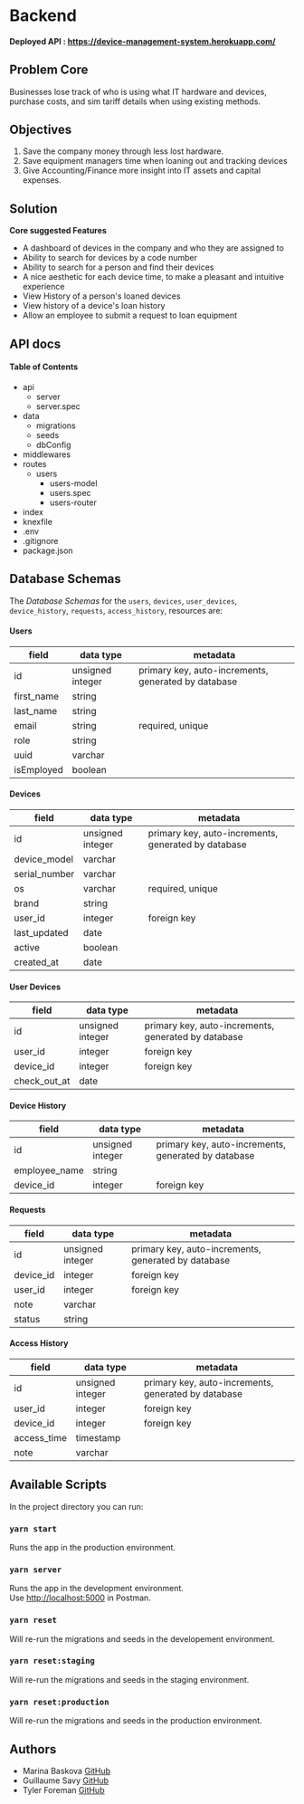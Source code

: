 # Backend

#### Deployed API : https://device-management-system.herokuapp.com/

## Problem Core

Businesses lose track of who is using what IT hardware and devices, purchase costs, and sim tariff details when using existing methods.

## Objectives

1.  Save the company money through less lost hardware.
2.  Save equipment managers time when loaning out and tracking devices
3.  Give Accounting/Finance more insight into IT assets and capital expenses.

## Solution

**Core suggested Features**

- A dashboard of devices in the company and who they are assigned to
- Ability to search for devices by a code number
- Ability to search for a person and find their devices
- A nice aesthetic for each device time, to make a pleasant and intuitive experience
- View History of a person's loaned devices
- View history of a device's loan history
- Allow an employee to submit a request to loan equipment

## API docs

#### Table of Contents

- api
  - server
  - server.spec
- data
  - migrations
  - seeds
  - dbConfig
- middlewares
- routes
  - users
    - users-model
    - users.spec
    - users-router
- index
- knexfile
- .env
- .gitignore
- package.json

## Database Schemas

The _Database Schemas_ for the `users`, `devices`, `user_devices`, `device_history`, `requests`, `access_history`, resources are:

#### Users

| field      | data type        | metadata                                            |
| ---------- | ---------------- | --------------------------------------------------- |
| id         | unsigned integer | primary key, auto-increments, generated by database |
| first_name | string           |                                                     |
| last_name  | string           |                                                     |
| email      | string           | required, unique                                    |
| role       | string           |                                                     |
| uuid       | varchar          |                                                     |
| isEmployed | boolean          |                                                     |

#### Devices

| field         | data type        | metadata                                            |
| ------------- | ---------------- | --------------------------------------------------- |
| id            | unsigned integer | primary key, auto-increments, generated by database |
| device_model  | varchar          |                                                     |
| serial_number | varchar          |                                                     |
| os            | varchar          | required, unique                                    |
| brand         | string           |                                                     |
| user_id       | integer          | foreign key                                         |
| last_updated  | date             |                                                     |
| active        | boolean          |                                                     |
| created_at    | date             |                                                     |

#### User Devices

| field        | data type        | metadata                                            |
| ------------ | ---------------- | --------------------------------------------------- |
| id           | unsigned integer | primary key, auto-increments, generated by database |
| user_id      | integer          | foreign key                                         |
| device_id    | integer          | foreign key                                         |
| check_out_at | date             |                                                     |

#### Device History

| field         | data type        | metadata                                            |
| ------------- | ---------------- | --------------------------------------------------- |
| id            | unsigned integer | primary key, auto-increments, generated by database |
| employee_name | string           |                                                     |
| device_id     | integer          | foreign key                                         |

#### Requests

| field     | data type        | metadata                                            |
| --------- | ---------------- | --------------------------------------------------- |
| id        | unsigned integer | primary key, auto-increments, generated by database |
| device_id | integer          | foreign key                                         |
| user_id   | integer          | foreign key                                         |
| note      | varchar          |                                                     |
| status    | string           |                                                     |

#### Access History

| field       | data type        | metadata                                            |
| ----------- | ---------------- | --------------------------------------------------- |
| id          | unsigned integer | primary key, auto-increments, generated by database |
| user_id     | integer          | foreign key                                         |
| device_id   | integer          | foreign key                                         |
| access_time | timestamp        |                                                     |
| note        | varchar          |                                                     |

## Available Scripts

In the project directory you can run:

### `yarn start`

Runs the app in the production environment.

### `yarn server`

Runs the app in the development environment.<br>
Use [http://localhost:5000](http://localhost:5000) in Postman.

### `yarn reset`

Will re-run the migrations and seeds in the developement environment.

### `yarn reset:staging`

Will re-run the migrations and seeds in the staging environment.

### `yarn reset:production`

Will re-run the migrations and seeds in the production environment.

## Authors

- Marina Baskova [GitHub](https://github.com/MarinaBaskova)
- Guillaume Savy [GitHub](https://github.com/guillsav)
- Tyler Foreman [GitHub](https://github.com/tjforeman)
